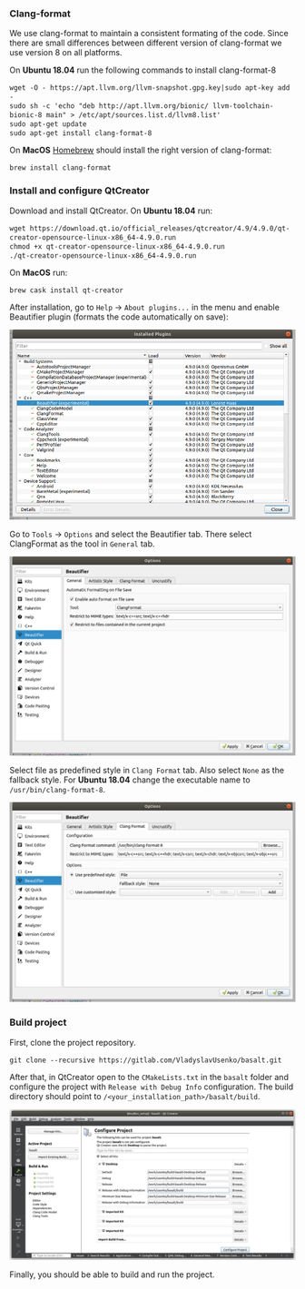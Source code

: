 

### Clang-format
We use clang-format to maintain a consistent formating of the code. Since there are small differences between different version of clang-format we use version 8 on all platforms.

On **Ubuntu 18.04** run the following commands to install clang-format-8
```
wget -O - https://apt.llvm.org/llvm-snapshot.gpg.key|sudo apt-key add -
sudo sh -c 'echo "deb http://apt.llvm.org/bionic/ llvm-toolchain-bionic-8 main" > /etc/apt/sources.list.d/llvm8.list'
sudo apt-get update
sudo apt-get install clang-format-8
```

On **MacOS** [Homebrew](https://brew.sh/) should install the right version of clang-format:
```
brew install clang-format
```

### Install and configure QtCreator
Download and install QtCreator. On **Ubuntu 18.04** run:
```
wget https://download.qt.io/official_releases/qtcreator/4.9/4.9.0/qt-creator-opensource-linux-x86_64-4.9.0.run
chmod +x qt-creator-opensource-linux-x86_64-4.9.0.run
./qt-creator-opensource-linux-x86_64-4.9.0.run
```

On **MacOS** run:
```
brew cask install qt-creator
```

After installation, go to `Help` -> `About plugins...` in the menu and enable Beautifier plugin (formats the code automatically on save):

![qt_creator_plugins](/doc/img/qt_creator_plugins.png)

Go to `Tools` -> `Options` and select the Beautifier tab. There select ClangFormat as the tool in `General` tab.

![qt_creator_beautifier_general](/doc/img/qt_creator_beautifier_general.png)

Select file as predefined style in `Clang Format` tab. Also select `None` as the fallback style. For **Ubuntu 18.04** change the executable name to `/usr/bin/clang-format-8`.

![qt_creator_beautifier_clang_format](/doc/img/qt_creator_beautifier_clang_format.png)

### Build project
First, clone the project repository.
```
git clone --recursive https://gitlab.com/VladyslavUsenko/basalt.git
```

After that, in QtCreator open to the `CMakeLists.txt` in the `basalt` folder and configure the project with `Release with Debug Info` configuration. The build directory should point to `/<your_installation_path>/basalt/build`.

![qt_creator_configure_project](/doc/img/qt_creator_configure_project.png)

Finally, you should be able to build and run the project.

